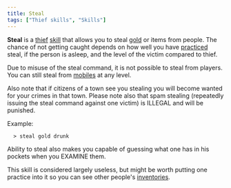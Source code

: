 ```yaml
---
title: Steal
tags: ["Thief skills", "Skills"]
---
```

**Steal** is a [thief](thief "wikilink") [skill](skill "wikilink") that
allows you to steal [gold](gold "wikilink") or items from people. The
chance of not getting caught depends on how well you have
[practiced](practice "wikilink") steal, if the person is asleep, and the
level of the victim compared to thief.

Due to misuse of the steal command, it is not possible to steal from
players. You can still steal from [mobiles](mobile "wikilink") at any
level.

Also note that if citizens of a town see you stealing you will become
wanted for your crimes in that town. Please note also that spam stealing
(repeatedly issuing the steal command against one victim) is ILLEGAL and
will be punished.

Example:

`  > steal gold drunk`

Ability to steal also makes you capable of guessing what one has in his
pockets when you EXAMINE them.

This skill is considered largely useless, but might be worth putting one
practice into it so you can see other people's
[inventories](inventory "wikilink").
 
